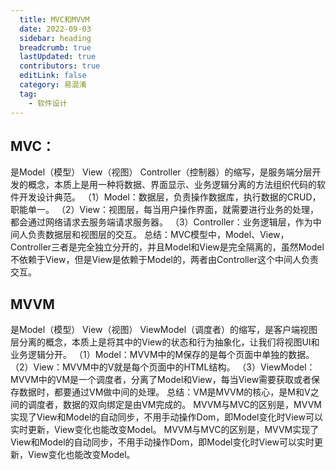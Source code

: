 ```yaml
---
  title: MVC和MVVM
  date: 2022-09-03
  sidebar: heading
  breadcrumb: true
  lastUpdated: true
  contributors: true
  editLink: false
  category: 易混淆
  tag:
    - 软件设计
---
```


## MVC：

是Model（模型） View（视图） Controller（控制器）的缩写，是服务端分层开发的概念，本质上是用一种将数据、界面显示、业务逻辑分离的方法组织代码的软件开发设计典范。
（1）Model：数据层，负责操作数据库，执行数据的CRUD，职能单一。
（2）View：视图层，每当用户操作界面，就需要进行业务的处理，都会通过网络请求去服务端请求服务器。
（3）Controller：业务逻辑层，作为中间人负责数据层和视图层的交互。
总结：MVC模型中，Model、View，Controller三者是完全独立分开的，并且Model和View是完全隔离的，虽然Model不依赖于View，但是View是依赖于Model的，两者由Controller这个中间人负责交互。

## MVVM

是Model（模型） View（视图） ViewModel（调度者）的缩写，是客户端视图层分离的概念，本质上是将其中的View的状态和行为抽象化，让我们将视图UI和业务逻辑分开。
（1）Model：MVVM中的M保存的是每个页面中单独的数据。
（2）View：MVVM中的V就是每个页面中的HTML结构。
（3）ViewModel：MVVM中的VM是一个调度者，分离了Model和View，每当View需要获取或者保存数据时，都要通过VM做中间的处理。
总结：VM是MVVM的核心，是M和V之间的调度者，数据的双向绑定是由VM完成的。
MVVM与MVC的区别是，MVVM实现了View和Model的自动同步，不用手动操作Dom，即Model变化时View可以实时更新，View变化也能改变Model。
MVVM与MVC的区别是，MVVM实现了View和Model的自动同步，不用手动操作Dom，即Model变化时View可以实时更新，View变化也能改变Model。